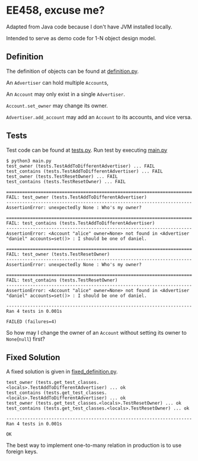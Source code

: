 # EE458, excuse me?

Adapted from Java code because I don't have JVM installed locally.

Intended to serve as demo code for 1-N object design model.

## Definition

The definition of objects can be found at [definition.py](definition.py).

An `Advertiser` can hold multiple `Account`s,

An `Account` may only exist in a single `Advertiser`.

`Account.set_owner` may change its owner.

`Advertiser.add_account` may add an `Account` to its accounts, and vice versa.

## Tests

Test code can be found at [tests.py](tests.py). Run test by executing [main.py](main.py)

``` shell
$ python3 main.py
test_owner (tests.TestAddToDifferentAdvertiser) ... FAIL
test_contains (tests.TestAddToDifferentAdvertiser) ... FAIL
test_owner (tests.TestResetOwner) ... FAIL
test_contains (tests.TestResetOwner) ... FAIL

======================================================================
FAIL: test_owner (tests.TestAddToDifferentAdvertiser)
----------------------------------------------------------------------
AssertionError: unexpectedly None : Who's my owner?

======================================================================
FAIL: test_contains (tests.TestAddToDifferentAdvertiser)
----------------------------------------------------------------------
AssertionError: <Account "alice" owner=None> not found in <Advertiser "daniel" accounts=set()> : I should be one of daniel.

======================================================================
FAIL: test_owner (tests.TestResetOwner)
----------------------------------------------------------------------
AssertionError: unexpectedly None : Who's my owner?

======================================================================
FAIL: test_contains (tests.TestResetOwner)
----------------------------------------------------------------------
AssertionError: <Account "alice" owner=None> not found in <Advertiser "daniel" accounts=set()> : I should be one of daniel.

----------------------------------------------------------------------
Ran 4 tests in 0.001s

FAILED (failures=4)
```

So how may I change the owner of an `Account` without setting its owner to `None`(`null`) first?

## Fixed Solution

A fixed solution is given in [fixed_definition.py](fixed_definition.py).

```shell
test_owner (tests.get_test_classes.<locals>.TestAddToDifferentAdvertiser) ... ok
test_contains (tests.get_test_classes.<locals>.TestAddToDifferentAdvertiser) ... ok
test_owner (tests.get_test_classes.<locals>.TestResetOwner) ... ok
test_contains (tests.get_test_classes.<locals>.TestResetOwner) ... ok

----------------------------------------------------------------------
Ran 4 tests in 0.001s

OK
```

The best way to implement one-to-many relation in production is to use foreign keys.